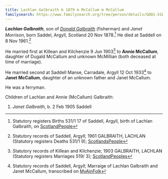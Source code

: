 ```yaml
---
title: Lachlan Galbraith b 1879 m McCallum m McCallum
familysearch: https://www.familysearch.org/tree/person/details/GDQ1-X1W
---
```

***Lachlan Galbraith***, son of *[Donald Galbraith](galbraith-donald-1848-morrison.md)* (fisherman) and *Janet Morrison*, born Saddel, Argyll, Scotland 20 Nov 1878.[^birth] He died at Saddell on 8 Nov 1961.[^death]

He married first at Killean and Kilchenzie 9 Jun 1903[^marriage1] to **Annie McCallum**, daughter of Dugald McCallum and unknown McMillian (both deceased at time of marriage).

He married second at Saddell Manse, Carradale, Argyll 12 Oct 1933[^marriage2] to **Janet McCallum**, daughter of an unknown father and Janet McCallum.

He was a ferryman.

Children of Lachlan and Annie (McCallum) Galbraith:

1. *Janet Galbraith*, b. 2 Feb 1905 Saddell

[^birth]: Statutory registers Births 531/1 17 of Saddell, Argyll, birth of Lachlan Galbraith, on [ScotlandPeople](https://www.scotlandspeople.gov.uk/view-image/nrs_stat_births/41469080)

[^death]: Statutory records of Saddell, Argyll; 1961 GALBRAITH, LACHLAN (Statutory registers Deaths 531/1 9); [ScotlandsPeople](https://www.scotlandspeople.gov.uk/view-image/nrs_stat_deaths/11296886)

[^marriage1]: Statutory records of Killean and Kilchenzie; 1903 GALBRAITH, LACHLAN (Statutory registers Marriages 519/ 3); [ScotlandPeoples](https://www.scotlandspeople.gov.uk/view-image/nrs_stat_marriages/2693426)

[^marriage2]: Statutory records of  Saddell, Argyll; Marraige of Lachlan Galbraith and Janet McCallum, transcribed on [MyAinFolk](https://www.myainfolk.ca/records/16042)

[^birth-janet]: Statutory records of Saddell, Argyll; birth of Janet Galbraith; [MyAinFold](https://www.myainfolk.ca/records/18737)



